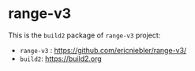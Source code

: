 # range-v3

This is the `build2` package of `range-v3` project:

 - `range-v3` : https://github.com/ericniebler/range-v3/
 - `build2`: https://build2.org


